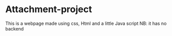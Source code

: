 # Attachment-project
This is a webpage made using css, Html and a little Java script NB: it has no backend
